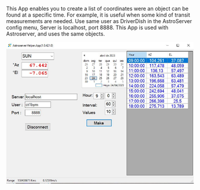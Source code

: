 This App enables you to create a list of coordinates were an object can be found at a specific time. For example, it is useful when some kind of transit measurements are needed.
Use same user as DriverDish in the AstroServer config menu, Server is localhost, port 8888.
This App is used with Astroserver, and uses the same objects.

<img src="https://github.com/ea3hmj/EME/raw/main/img/AstroHelper.JPG" width="640">
